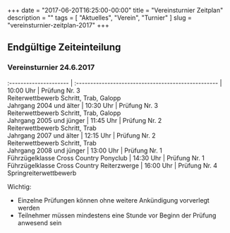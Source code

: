 +++
date        = "2017-06-20T16:25:00-00:00"
title       = "Vereinsturnier Zeitplan"
description = ""
tags        = [ "Aktuelles", "Verein", "Turnier" ]
slug        = "vereinsturnier-zeitplan-2017"
+++

## Endgültige Zeiteinteilung
### Vereinsturnier 24.6.2017

<!--more-->

:--------------------- | :--------------------------------------------------
| 10:00 Uhr            | Prüfung Nr. 3<br>Reiterwettbewerb Schritt, Trab, Galopp<br>Jahrgang 2004 und älter
| 10:30 Uhr            | Prüfung Nr. 3<br>Reiterwettbewerb Schritt, Trab, Galopp<br>Jahrgang 2005 und jünger
| 11:45 Uhr            | Prüfung Nr. 2<br>Reiterwettbewerb Schritt, Trab<br>Jahrgang 2007 und älter
| 12:15 Uhr            | Prüfung Nr. 2<br>Reiterwettbewerb Schritt, Trab<br>Jahrgang 2008 und jünger
| 13:00 Uhr            | Prüfung Nr. 1<br>Führzügelklasse Cross Country Ponyclub
| 14:30 Uhr            | Prüfung Nr. 1<br>Führzügelklasse Cross Country Reiterzwerge
| 16:00 Uhr            | Prüfung Nr. 4<br>Springreiterwettbewerb

Wichtig:
* Einzelne Prüfungen können ohne weitere Ankündigung vorverlegt werden
* Teilnehmer müssen mindestens eine Stunde vor Beginn der Prüfung anwesend sein



